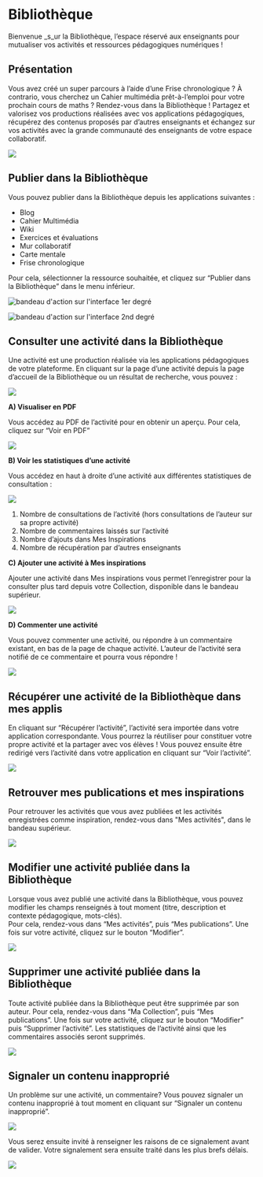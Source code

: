 # Bibliothèque

Bienvenue _s_ur la Bibliothèque, l’espace réservé aux enseignants pour mutualiser vos activités et ressources pédagogiques numériques !

## Présentation

Vous avez créé un super parcours à l’aide d’une Frise chronologique ? À contrario, vous cherchez un Cahier multimédia prêt-à-l’emploi pour votre prochain cours de maths ? Rendez-vous dans la Bibliothèque ! Partagez et valorisez vos productions réalisées avec vos applications pédagogiques, récupérez des contenus proposés par d’autres enseignants et échangez sur vos activités avec la grande communauté des enseignants de votre espace collaboratif.

![](<.gitbook/assets/presentation.png>)

## Publier dans la Bibliothèque

Vous pouvez publier dans la Bibliothèque depuis les applications suivantes :

* Blog
* Cahier Multimédia
* Wiki
* Exercices et évaluations
* Mur collaboratif
* Carte mentale 
* Frise chronologique

Pour cela, sélectionner la ressource souhaitée, et cliquez sur “Publier dans la Bibliothèque” dans le menu inférieur.

![bandeau d&apos;action sur l&apos;interface 1er degr&#xE9;](.gitbook/assets/bandeauone.png)

![bandeau d&apos;action sur l&apos;interface 2nd degr&#xE9;](.gitbook/assets/bandeauneo.png)

## Consulter une activité dans la Bibliothèque

Une activité est une production réalisée via les applications pédagogiques de votre plateforme. En cliquant sur la page d’une activité depuis la page d’accueil de la Bibliothèque ou un résultat de recherche, vous pouvez :

![](<.gitbook/assets/consulteractivite-all2.png>)

**A\) Visualiser en PDF**

Vous accédez au PDF de l’activité pour en obtenir un aperçu. Pour cela, cliquez sur “Voir en PDF”

![](<.gitbook/assets/visualiserpdf2.png>)

**B\) Voir les statistiques d’une activité**

Vous accédez en haut à droite d’une activité aux différentes statistiques de consultation :

![](<.gitbook/assets/statistiques.png>)

1. Nombre de consultations de l’activité \(hors consultations de l’auteur sur sa propre activité\) 
2. Nombre de commentaires laissés sur l’activité
3. Nombre d’ajouts dans Mes Inspirations
4. Nombre de récupération par d’autres enseignants 

**C\) Ajouter une activité à Mes inspirations**

Ajouter une activité dans Mes inspirations vous permet l’enregistrer pour la consulter plus tard depuis votre Collection, disponible dans le bandeau supérieur.

![](<.gitbook/assets/ajoutera-mesinspis.png>)

**D\) Commenter une activité**

Vous pouvez commenter une activité, ou répondre à un commentaire existant, en bas de la page de chaque activité. L’auteur de l’activité sera notifié de ce commentaire et pourra vous répondre !

![](<.gitbook/assets/commentaires.png>)

## Récupérer une activité de la Bibliothèque dans mes applis

En cliquant sur “Récupérer l’activité”, l’activité sera importée dans votre application correspondante. Vous pourrez la réutiliser pour constituer votre propre activité et la partager avec vos élèves ! Vous pouvez ensuite être redirigé vers l’activité dans votre application en cliquant sur “Voir l’activité”.

![](<.gitbook/assets/recupactivit.png>)

## Retrouver mes publications et mes inspirations

Pour retrouver les activités que vous avez publiées et les activités enregistrées comme inspiration, rendez-vous dans "Mes activités", dans le bandeau supérieur.

![](<.gitbook/assets/mes-activites.png>)

## Modifier une activité publiée dans la Bibliothèque

Lorsque vous avez publié une activité dans la Bibliothèque, vous pouvez modifier les champs renseignés à tout moment \(titre, description et contexte pédagogique, mots-clés\).  
Pour cela, rendez-vous dans “Mes activités”, puis “Mes publications”. Une fois sur votre activité, cliquez sur le bouton “Modifier”.

![](<.gitbook/assets/modifieractivit2.png>)

## Supprimer une activité publiée dans la Bibliothèque

Toute activité publiée dans la Bibliothèque peut être supprimée par son auteur. Pour cela, rendez-vous dans “Ma Collection”, puis “Mes publications”. Une fois sur votre activité, cliquez sur le bouton “Modifier” puis “Supprimer l’activité”. Les statistiques de l’activité ainsi que les commentaires associés seront supprimés.

![](<.gitbook/assets/supprimeractivit.png>)

## Signaler un contenu inapproprié

Un problème sur une activité, un commentaire? Vous pouvez signaler un contenu inapproprié à tout moment en cliquant sur “Signaler un contenu inapproprié”.

![](<.gitbook/assets/signalercontenu.png>)

Vous serez ensuite invité à renseigner les raisons de ce signalement avant de valider. Votre signalement sera ensuite traité dans les plus brefs délais.

![](<.gitbook/assets/raisonsignalement.png>)

